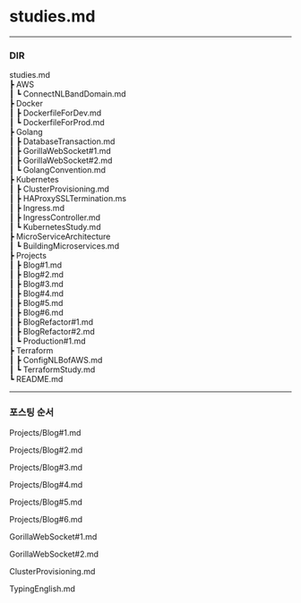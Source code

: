 # **studies.md**

---

### DIR

studies.md
<br>┣ AWS
<br>┃ ┗ ConnectNLBandDomain.md
<br>┣ Docker
<br>┃ ┣ DockerfileForDev.md
<br>┃ ┗ DockerfileForProd.md
<br>┣ Golang
<br>┃ ┣ DatabaseTransaction.md
<br>┃ ┣ GorillaWebSocket#1.md
<br>┃ ┣ GorillaWebSocket#2.md
<br>┃ ┗ GolangConvention.md
<br>┣ Kubernetes
<br>┃ ┣ ClusterProvisioning.md
<br>┃ ┣ HAProxySSLTermination.ms
<br>┃ ┣ Ingress.md
<br>┃ ┣ IngressController.md
<br>┃ ┗ KubernetesStudy.md
<br>┣ MicroServiceArchitecture
<br>┃ ┗ BuildingMicroservices.md
<br>┣ Projects
<br>┃ ┣ Blog#1.md
<br>┃ ┣ Blog#2.md
<br>┃ ┣ Blog#3.md
<br>┃ ┣ Blog#4.md
<br>┃ ┣ Blog#5.md
<br>┃ ┣ Blog#6.md
<br>┃ ┣ BlogRefactor#1.md
<br>┃ ┣ BlogRefactor#2.md
<br>┃ ┗ Production#1.md
<br>┣ Terraform
<br>┃ ┣ ConfigNLBofAWS.md
<br>┃ ┗ TerraformStudy.md
<br>┗ README.md

---

### 포스팅 순서

Projects/Blog#1.md

Projects/Blog#2.md

Projects/Blog#3.md

Projects/Blog#4.md

Projects/Blog#5.md

Projects/Blog#6.md

GorillaWebSocket#1.md

GorillaWebSocket#2.md

ClusterProvisioning.md

TypingEnglish.md